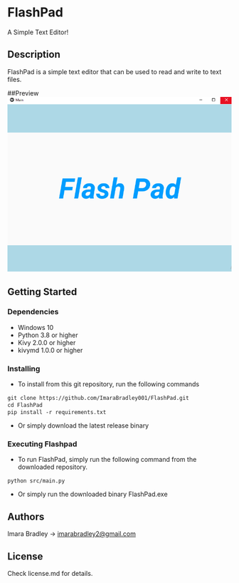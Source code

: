 # FlashPad

A Simple Text Editor!

## Description
FlashPad is a simple text editor that can be used to read and write to text files.

##Preview
![alt text](https://github.com/ImaraBradley001/FlashPad/raw/master/preview/1.png)

## Getting Started

### Dependencies

*  Windows 10
* Python 3.8 or higher
* Kivy 2.0.0 or higher
* kivymd 1.0.0 or higher

### Installing

* To install from this git repository, run the following commands
```
git clone https://github.com/ImaraBradley001/FlashPad.git
cd FlashPad
pip install -r requirements.txt
```
* Or simply download the latest release binary

### Executing Flashpad
* To run FlashPad, simply run the following command from the downloaded repository.
```
python src/main.py
```
* Or simply run the downloaded binary FlashPad.exe 

## Authors

Imara Bradley -> imarabradley2@gmail.com

## License

Check license.md for details.
